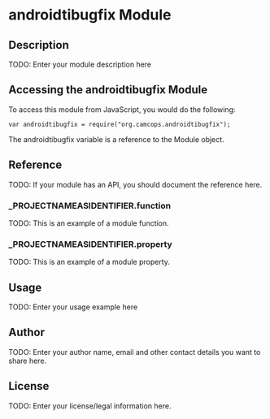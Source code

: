 # androidtibugfix Module

## Description

TODO: Enter your module description here

## Accessing the androidtibugfix Module

To access this module from JavaScript, you would do the following:

	var androidtibugfix = require("org.camcops.androidtibugfix");

The androidtibugfix variable is a reference to the Module object.	

## Reference

TODO: If your module has an API, you should document
the reference here.

### ___PROJECTNAMEASIDENTIFIER__.function

TODO: This is an example of a module function.

### ___PROJECTNAMEASIDENTIFIER__.property

TODO: This is an example of a module property.

## Usage

TODO: Enter your usage example here

## Author

TODO: Enter your author name, email and other contact
details you want to share here. 

## License

TODO: Enter your license/legal information here.
